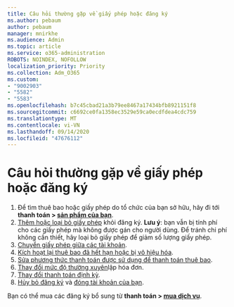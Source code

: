```yaml
---
title: Câu hỏi thường gặp về giấy phép hoặc đăng ký
ms.author: pebaum
author: pebaum
manager: mnirkhe
ms.audience: Admin
ms.topic: article
ms.service: o365-administration
ROBOTS: NOINDEX, NOFOLLOW
localization_priority: Priority
ms.collection: Adm_O365
ms.custom:
- "9002903"
- "5582"
- "5583"
ms.openlocfilehash: b7c45cbad21a3b79ee8467a17434bfb8921151f8
ms.sourcegitcommit: c6692ce0fa1358ec3529e59ca0ecdfdea4cdc759
ms.translationtype: MT
ms.contentlocale: vi-VN
ms.lasthandoff: 09/14/2020
ms.locfileid: "47676112"
---
```

# <a name="license-or-subscription-faq"></a>Câu hỏi thường gặp về giấy phép hoặc đăng ký

1. Để tìm thuê bao hoặc giấy phép do tổ chức của bạn sở hữu, hãy đi tới **thanh toán > [sản phẩm của bạn](https://go.microsoft.com/fwlink/p/?linkid=842054)**. 
2. [Thêm hoặc loại bỏ giấy phép](https://docs.microsoft.com/alchemyinsights/how-to-add-or-reduce-licenses) khỏi đăng ký. **Lưu ý**: bạn vẫn bị tính phí cho các giấy phép mà không được gán cho người dùng. Để tránh chi phí không cần thiết, hãy loại bỏ giấy phép để giảm số lượng giấy phép. 
3. [Chuyển giấy phép giữa các tài khoản](https://docs.microsoft.com/alchemyinsights/transfer-licenses-between-tenants). 
4. [Kích hoạt lại thuê bao đã hết hạn hoặc bị vô hiệu hóa](https://go.microsoft.com/fwlink/?linkid=2117519). 
5. [Sửa phương thức thanh toán được sử dụng để thanh toán thuê bao](https://go.microsoft.com/fwlink/?linkid=2117167). 
6. [Thay đổi mức độ thường xuyên](https://go.microsoft.com/fwlink/?linkid=2119112)lập hóa đơn. 
7. [Thay đổi thanh toán định kỳ](https://go.microsoft.com/fwlink/?linkid=2119216). 
8. [Hủy bỏ đăng ký](https://go.microsoft.com/fwlink/?linkid=2119113) và [đóng tài khoản của bạn](https://docs.microsoft.com/alchemyinsights/how-to-close-your-account). 

Bạn có thể mua các đăng ký bổ sung từ **thanh toán > [mua dịch vụ](https://go.microsoft.com/fwlink/p/?linkid=868433)**.
